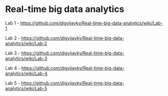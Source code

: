 # Real-time big data analytics

Lab 1 -   https://github.com/digvijayky/Real-time-big-data-analytics/wiki/Lab-1

Lab 2 -   https://github.com/digvijayky/Real-time-big-data-analytics/wiki/Lab-2

Lab 3 -   https://github.com/digvijayky/Real-time-big-data-analytics/wiki/Lab-3

Lab 4 -   https://github.com/digvijayky/Real-time-big-data-analytics/wiki/Lab-4

Lab 5 -   https://github.com/digvijayky/Real-time-big-data-analytics/wiki/Lab-5
